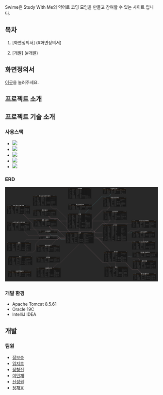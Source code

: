 Swime은 Study With Me의 약어로 코딩 모임을 만들고 참여할 수 있는 사이트 입니다.


## 목차

1. [화면정의서] (#화면정의서)
   
2. [개발] (#개발)

## 화면정의서

[이곳](./documents/story-board)을 눌러주세요.  

## 프로젝트 소개

## 프로젝트 기술 소개


### 사용스택
<!--https://simpleicons.org/?q=jquery 사용법 여기서 참고-->
* <img src="https://img.shields.io/badge/Java-007396?style=flat-square&logo=Java&logoColor=white"/></a>
* <img src="https://img.shields.io/badge/Javascript-F7DF1E?style=flat-square&logo=Javascript&logoColor=black"/></a>
* <img src="https://img.shields.io/badge/jQuery-0769Ad?style=flat-square&logo=jQuery&logoColor=white"/></a>
* <img src="https://img.shields.io/badge/HTML5-E34F26?style=flat-square&logo=HTML5&logoColor=white"/></a>
* <img src="https://img.shields.io/badge/CSS3-1572B6?style=flat-square&logo=CSS3&logoColor=white"/></a>



<!--
<img src="https://img.shields.io/badge/Oracle-F80000?style=flat-square&logo=Oracle&logoColor=White"/></a>
<img src="https://img.shields.io/badge/Spring-6DB33F?style=flat-square&logo=Spring&logoColor=White"/></a>

-->


### ERD
<a href="https://www.erdcloud.com/d/NS5kC5psb35zgBd7e"></a>
<img src="/documents/img/ERD.png"/>

### 개발 환경
* Apache Tomcat 8.5.61
* Oracle 19C
* IntelliJ IDEA
## 개발

### 팀원
* <a href="https://github.com/boseung2">정보승</a>
* <a href="https://github.com/jiho527">임지호</a>
* <a href="https://github.com/tht1234551">정형진</a>
* <a href="https://github.com/toywar94">이민재</a>
* <a href="https://github.com/seonggwonshin">신성권</a>
* <a href="">정재웅</a>